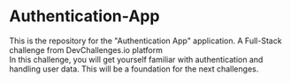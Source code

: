 # Authentication-App
This is the repository for the "Authentication App" application. A Full-Stack challenge from DevChallenges.io platform  
In this challenge, you will get yourself familiar with authentication and handling user data. This will be a foundation for the next challenges.
